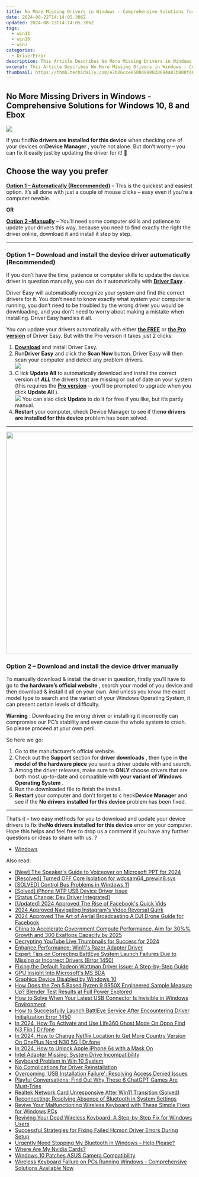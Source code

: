 ```yaml
---
title: No More Missing Drivers in Windows - Comprehensive Solutions for Windows 10, 8 and Ebox
date: 2024-08-22T14:14:05.306Z
updated: 2024-08-23T14:14:05.306Z
tags:
  - win11
  - win10
  - win7
categories:
  - DriverError
description: This Article Describes No More Missing Drivers in Windows - Comprehensive Solutions for Windows 10, 8 and Ebox
excerpt: This Article Describes No More Missing Drivers in Windows - Comprehensive Solutions for Windows 10, 8 and Ebox
thumbnail: https://thmb.techidaily.com/e7b26cce85084898820694a03b988f46853880c83b86563e047e92a3e8096101.jpg
---
```


## No More Missing Drivers in Windows - Comprehensive Solutions for Windows 10, 8 and Ebox

![](https://images.drivereasy.com/wp-content/uploads/2018/10/img_5bd1a2a4933cb.jpg)

 If you find**No drivers are installed for this device** when checking one of your devices on**Device Manager** , you’re not alone. But don’t worry – you can fix it easily just by updating the driver for it! 🙂

## Choose the way you prefer

**[Option 1 – Automatically (Recommended)](#O1)**  – This is the quickest and easiest option. It’s all done with just a couple of mouse clicks – easy even if you’re a computer newbie.

**OR**

**[Option 2 –Manually](https://cowinaudio.pxf.io/pyx40e)**  – You’ll need some computer skills and patience to update your drivers this way, because you need to find exactly the right the driver online, download it and install it step by step.

---

### **Option 1 – Download and install the device driver  automatically (Recommended)**

 If you don’t have the time, patience or computer skills to update the device  driver in question manually, you can do it automatically with **[Driver Easy](https://tools.techidaily.com/drivereasy/download/)**  .

 Driver Easy will automatically recognize your system and find the correct drivers for it. You don’t need to know exactly what system your computer is running, you don’t need to be troubled by the wrong driver you would be downloading, and you don’t need to worry about making a mistake when installing. Driver Easy handles it all.

 You can update your drivers automatically with either [**the FREE**](https://tools.techidaily.com/drivereasy/download/) or **[the Pro version](https://tools.techidaily.com/drivereasy/download/)**  of Driver Easy. But with the Pro version it takes just 2 clicks:

1. **[Download](https://tools.techidaily.com/drivereasy/download/)**  and install Driver Easy.
2. Run**Driver Easy** and click the **Scan Now** button. Driver Easy will then scan your computer and detect any problem drivers.  
![](https://images.drivereasy.com/wp-content/uploads/2018/10/img_5bd1a6cb5f5ff.jpg)
3. C  lick **Update All** to automatically download and install the correct version of **_ALL_**  the drivers that are missing or out of date on your system (this requires the **[Pro version](https://tools.techidaily.com/drivereasy/download/)**   – you’ll be prompted to upgrade when you click **Update All** ).  
![](https://images.drivereasy.com/wp-content/uploads/2018/10/img_5bd1a6e5bf6d4.jpg) You can also click **Update**   to do it for free if you like, but it’s partly manual.
4. **Restart**   your computer, check Device Manager to see if the**no drivers are installed for this device** problem has been solved.

---

<!-- affiliate ads begin -->
<a href="https://unicoeye.pxf.io/c/5597632/2084399/18498" target="_top" id="2084399"><img src="//a.impactradius-go.com/display-ad/18498-2084399" border="0" alt="" width="1125" height="600"/></a><img height="0" width="0" src="https://imp.pxf.io/i/5597632/2084399/18498" style="position:absolute;visibility:hidden;" border="0" />
<!-- affiliate ads end -->
### **Option 2 – Download and install the device driver  manually**

 To manually download & install the driver in question, firstly you’ll have to go to   **the hardware’s official website** , search your model of you device and then download & install it all on your own. And unless you know the exact model type to search and the variant of your Windows Operating System, it can present certain levels of difficulty.

**Warning** : Downloading the wrong driver or installing it incorrectly can compromise our PC’s stability and even cause the whole system to crash. So please proceed at your own peril.

So here we go:

1. Go to the manufacturer’s official website.
2. Check out the **Support**   section for **driver downloads** , then type in **the model of the hardware piece**   you want a driver update with and search.
3. Among the driver releases, make sure to **ONLY**   choose drivers that are both most up-to-date and compatible with **your variant of Windows Operating System** .
4. Run the downloaded file to finish the install.
5. **Restart**   your computer and don’t forget to c heck**Device Manager** and see if the **No drivers installed for this device** problem has been fixed.

---

 That’s it – two easy methods for you to download and update your device  drivers to fix the**No drivers installed for this device**  error on your computer. Hope this helps and feel free to drop us a comment if you have any further questions or ideas to share with us. ?

* [Windows](https://tools.techidaily.com/drivereasy/download/)

<ins class="adsbygoogle"
     style="display:block"
     data-ad-format="autorelaxed"
     data-ad-client="ca-pub-7571918770474297"
     data-ad-slot="1223367746"></ins>



<ins class="adsbygoogle"
     style="display:block"
     data-ad-client="ca-pub-7571918770474297"
     data-ad-slot="8358498916"
     data-ad-format="auto"
     data-full-width-responsive="true"></ins>

<span class="atpl-alsoreadstyle">Also read:</span>
<div><ul>
<li><a href="https://screen-activity-recording.techidaily.com/new-the-speakers-guide-to-voiceover-on-microsoft-ppt-for-2024/"><u>[New] The Speaker's Guide to Voiceover on Microsoft PPT for 2024</u></a></li>
<li><a href="https://driver-error.techidaily.com/resolved-turned-off-core-isolation-for-wdcsam64prewin8sys/"><u>[Resolved] Turned OFF Core Isolation for wdcsam64_prewin8.sys</u></a></li>
<li><a href="https://driver-error.techidaily.com/solved-control-bus-problems-in-windows-11/"><u>[SOLVED] Control Bus Problems in Windows 11</u></a></li>
<li><a href="https://driver-error.techidaily.com/solved-iphone-mtp-usb-device-driver-issue/"><u>[Solved] iPhone MTP USB Device Driver Issue</u></a></li>
<li><a href="https://driver-error.techidaily.com/status-change-dev-driver-integrated/"><u>[Status Change: Dev Driver Integrated]</u></a></li>
<li><a href="https://facebook-videos.techidaily.com/updated-2024-approved-the-rise-of-facebooks-quick-vids/"><u>[Updated] 2024 Approved  The Rise of Facebook's Quick Vids</u></a></li>
<li><a href="https://extra-support.techidaily.com/2024-approved-navigating-instagrams-video-reversal-quirk/"><u>2024 Approved  Navigating Instagram's Video Reversal Quirk</u></a></li>
<li><a href="https://facebook-videos.techidaily.com/2024-approved-the-art-of-aerial-broadcasting-a-dji-drone-guide-for-facebook/"><u>2024 Approved  The Art of Aerial Broadcasting  A DJI Drone Guide for Facebook</u></a></li>
<li><a href="https://driver-error.techidaily.com/china-to-accelerate-government-compute-performance-aim-for-30-growth-and-300-exaflops-capacity-by-2025/"><u>China to Accelerate Government Compute Performance, Aim for 30%% Growth and 300 Exaflops Capacity by 2025</u></a></li>
<li><a href="https://youtube-clips.techidaily.com/decrypting-youtube-live-thumbnails-for-success-for-2024/"><u>Decrypting YouTube Live Thumbnails for Success for 2024</u></a></li>
<li><a href="https://driver-error.techidaily.com/enhance-performance-win11s-razer-adapter-driver/"><u>Enhance Performance: Win11's Razer Adapter Driver</u></a></li>
<li><a href="https://driver-error.techidaily.com/expert-tips-on-correcting-battleye-system-launch-failures-due-to-missing-or-incorrect-drivers-error-1450/"><u>Expert Tips on Correcting BattlEye System Launch Failures Due to Missing or Incorrect Drivers (Error 1450)</u></a></li>
<li><a href="https://driver-error.techidaily.com/fixing-the-default-radeon-wattman-driver-issue-a-step-by-step-guide/"><u>Fixing the Default Radeon Wattman Driver Issue: A Step-by-Step Guide</u></a></li>
<li><a href="https://driver-error.techidaily.com/gpu-insight-into-microsofts-ms-bda/"><u>GPU Insight Into Microsoft's MS BDA</u></a></li>
<li><a href="https://driver-error.techidaily.com/graphics-device-disabled-by-windows-10/"><u>Graphics Device Disabled by Windows 10</u></a></li>
<li><a href="https://hardware-tips.techidaily.com/how-does-the-zen-5-based-ryzen-9-9950x-engineered-sample-measure-up-blender-test-results-at-full-power-explored/"><u>How Does the Zen 5 Based Ryzen 9 9950X Engineered Sample Measure Up? Blender Test Results at Full Power Explored</u></a></li>
<li><a href="https://driver-error.techidaily.com/how-to-solve-when-your-latest-usb-connector-is-invisible-in-windows-environment/"><u>How to Solve When Your Latest USB Connector Is Invisible in Windows Environment</u></a></li>
<li><a href="https://driver-error.techidaily.com/how-to-successfully-launch-battleye-service-after-encountering-driver-initialization-error-1450/"><u>How to Successfully Launch BattlEye Service After Encountering Driver Initialization Error 1450</u></a></li>
<li><a href="https://location-social.techidaily.com/in-2024-how-to-activate-and-use-life360-ghost-mode-on-oppo-find-n3-flip-drfone-by-drfone-virtual-android/"><u>In 2024, How To Activate and Use Life360 Ghost Mode On Oppo Find N3 Flip | Dr.fone</u></a></li>
<li><a href="https://review-topics.techidaily.com/in-2024-how-to-change-netflix-location-to-get-more-country-version-on-oneplus-nord-n30-5g-drfone-by-drfone-virtual-android/"><u>In 2024, How to Change Netflix Location to Get More Country Version On OnePlus Nord N30 5G | Dr.fone</u></a></li>
<li><a href="https://ios-unlock.techidaily.com/in-2024-how-to-unlock-apple-iphone-6s-with-a-mask-on-by-drfone-ios/"><u>In 2024, How to Unlock Apple iPhone 6s with a Mask On</u></a></li>
<li><a href="https://driver-error.techidaily.com/intel-adapter-missing-system-drive-incompatibility/"><u>Intel Adapter Missing: System Drive Incompatibility</u></a></li>
<li><a href="https://driver-error.techidaily.com/keyboard-problem-in-win-10-system/"><u>Keyboard Problem in Win 10 System</u></a></li>
<li><a href="https://driver-error.techidaily.com/no-complications-for-driver-reinstallation/"><u>No Complications for Driver Reinstallation</u></a></li>
<li><a href="https://driver-error.techidaily.com/overcoming-usb-installation-failure-resolving-access-denied-issues/"><u>Overcoming 'USB Installation Failure': Resolving Access Denied Issues</u></a></li>
<li><a href="https://tech-revival.techidaily.com/playful-conversations-find-out-why-these-6-chatgpt-games-are-must-tries/"><u>Playful Conversations: Find Out Why These 6 ChatGPT Games Are Must-Tries</u></a></li>
<li><a href="https://driver-error.techidaily.com/realtek-network-card-unresponsive-after-win11-transition-solved/"><u>Realtek Network Card Unresponsive After Win11 Transition (Solved)</u></a></li>
<li><a href="https://driver-error.techidaily.com/reconnecting-resolving-absence-of-bluetooth-in-system-settings/"><u>Reconnecting: Resolving Absence of Bluetooth in System Settings</u></a></li>
<li><a href="https://driver-error.techidaily.com/revive-your-malfunctioning-wireless-keyboard-with-these-simple-fixes-for-windows-pcs/"><u>Revive Your Malfunctioning Wireless Keyboard with These Simple Fixes for Windows PCs</u></a></li>
<li><a href="https://driver-error.techidaily.com/reviving-your-dead-wireless-keyboard-a-step-by-step-fix-for-windows-users/"><u>Reviving Your Dead Wireless Keyboard: A Step-by-Step Fix for Windows Users</u></a></li>
<li><a href="https://driver-error.techidaily.com/successful-strategies-for-fixing-failed-hcmon-driver-errors-during-setup/"><u>Successful Strategies for Fixing Failed Hcmon Driver Errors During Setup</u></a></li>
<li><a href="https://driver-error.techidaily.com/urgently-need-stopping-my-bluetooth-in-windows-help-please/"><u>Urgently Need Stopping My Bluetooth in Windows – Help Please?</u></a></li>
<li><a href="https://driver-error.techidaily.com/where-are-my-nvidia-cards/"><u>Where Are My Nvidia Cards?</u></a></li>
<li><a href="https://driver-error.techidaily.com/windows-10-patches-asus-camera-compatibility/"><u>Windows 10 Patches ASUS Camera Compatibility</u></a></li>
<li><a href="https://driver-error.techidaily.com/wireless-keyboard-failure-on-pcs-running-windows-comprehensive-solutions-available-now/"><u>Wireless Keyboard Failure on PCs Running Windows - Comprehensive Solutions Available Now</u></a></li>
</ul></div>
